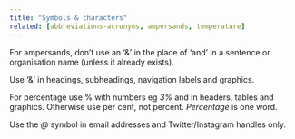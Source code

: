 ```yaml
---
title: "Symbols & characters"
related: [abbreviations-acronyms, ampersands, temperature]
---
```


For ampersands, don’t use an ‘&’ in the place of ‘and’ in a sentence or organisation name (unless it already exists).

Use ‘&’ in headings, subheadings, navigation labels and graphics.

For percentage use % with numbers eg *3%* and in headers, tables and graphics. Otherwise use per cent, not percent. *Percentage* is one word.

Use the *@* symbol in email addresses and Twitter/Instagram handles only.
